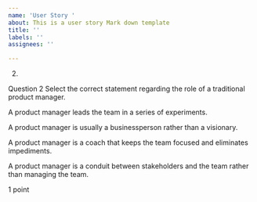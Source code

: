 ```yaml
---
name: 'User Story '
about: This is a user story Mark down template
title: ''
labels: ''
assignees: ''

---
```


2.
Question 2
Select the correct statement regarding the role of a traditional product manager.


A product manager leads the team in a series of experiments.



A product manager is usually a businessperson rather than a visionary.



A product manager is a coach that keeps the team focused and eliminates impediments.



A product manager is a conduit between stakeholders and the team rather than managing the team.


1 point
